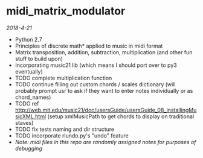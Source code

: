 # midi_matrix_modulator
*2018-4-21*
  * Python 2.7
  * Principles of discrete math* applied to music in midi format
  * Matrix transposition, addition, subtraction, multiplication (and other fun stuff to build upon)
  * Incorporating music21 lib (which means I should port over to py3 eventually)
  * TODO complete multiplication function
  * TODO continue filling out custom chords / scales dictionary (will probably prompt usr to ask if they want to enter notes individually or as chord_names)
  * TODO ref http://web.mit.edu/music21/doc/usersGuide/usersGuide_08_installingMusicXML.html (setup xmlMusicPath to get chords to display on traditional staves)
  * TODO fix tests naming and dir structure
  * TODO incorporate rlundo.py's "undo" feature
  * *Note: midi files in this repo are randomly assigned notes for purposes of debugging*
